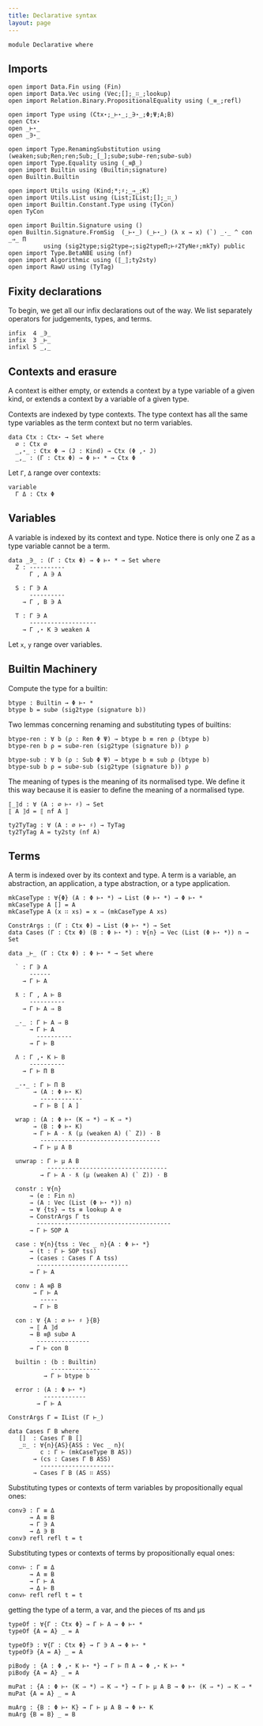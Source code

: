 ```yaml
---
title: Declarative syntax
layout: page
---
```


```
module Declarative where
```

## Imports

```
open import Data.Fin using (Fin)
open import Data.Vec using (Vec;[];_∷_;lookup)
open import Relation.Binary.PropositionalEquality using (_≡_;refl)

open import Type using (Ctx⋆;_⊢⋆_;_∋⋆_;Φ;Ψ;A;B)
open Ctx⋆
open _⊢⋆_
open _∋⋆_

open import Type.RenamingSubstitution using (weaken;sub;Ren;ren;Sub;_[_];sub∅;sub∅-ren;sub∅-sub)
open import Type.Equality using (_≡β_)
open import Builtin using (Builtin;signature)
open Builtin.Builtin

open import Utils using (Kind;*;♯;_⇒_;K)
open import Utils.List using (List;IList;[];_∷_)
open import Builtin.Constant.Type using (TyCon)
open TyCon

open import Builtin.Signature using ()
open Builtin.Signature.FromSig  (_⊢⋆_) (_⊢⋆_) (λ x → x) (`) _·_ ^ con _⇒_ Π 
          using (sig2type;sig2type⇒;sig2typeΠ;⊢♯2TyNe♯;mkTy) public
open import Type.BetaNBE using (nf)
open import Algorithmic using (⟦_⟧;ty2sty)
open import RawU using (TyTag)
```

## Fixity declarations

To begin, we get all our infix declarations out of the way.
We list separately operators for judgements, types, and terms.

```
infix  4 _∋_
infix  3 _⊢_
infixl 5 _,_
```

## Contexts and erasure

A context is either empty, or extends a context by a type variable of
a given kind, or extends a context by a variable of a given
type.

Contexts are indexed by type contexts. The type context has all the
same type variables as the term context but no term variables.

```
data Ctx : Ctx⋆ → Set where
  ∅ : Ctx ∅
  _,⋆_ : Ctx Φ → (J : Kind) → Ctx (Φ ,⋆ J)
  _,_ : (Γ : Ctx Φ) → Φ ⊢⋆ * → Ctx Φ
```

Let `Γ`, `Δ` range over contexts:
```
variable
  Γ Δ : Ctx Φ
```

## Variables

A variable is indexed by its context and type. Notice there is only
one Z as a type variable cannot be a term.

```
data _∋_ : (Γ : Ctx Φ) → Φ ⊢⋆ * → Set where
  Z : ----------
      Γ , A ∋ A

  S : Γ ∋ A
      ----------
    → Γ , B ∋ A

  T : Γ ∋ A
      -------------------
    → Γ ,⋆ K ∋ weaken A
```

Let `x`, `y` range over variables.

## Builtin Machinery

Compute the type for a builtin:

```
btype : Builtin → Φ ⊢⋆ *
btype b = sub∅ (sig2type (signature b))
```

Two lemmas concerning renaming and substituting types of builtins:

```
btype-ren : ∀ b (ρ : Ren Φ Ψ) → btype b ≡ ren ρ (btype b)
btype-ren b ρ = sub∅-ren (sig2type (signature b)) ρ

btype-sub : ∀ b (ρ : Sub Φ Ψ) → btype b ≡ sub ρ (btype b)
btype-sub b ρ = sub∅-sub (sig2type (signature b)) ρ
```

The meaning of types is the meaning of its normalised type.
We define it this way because it is easier to define the meaning of a normalised type.

```
⟦_⟧d : ∀ (A : ∅ ⊢⋆ ♯) → Set
⟦ A ⟧d = ⟦ nf A ⟧
```

```
ty2TyTag : ∀ (A : ∅ ⊢⋆ ♯) → TyTag
ty2TyTag A = ty2sty (nf A) 
```

## Terms

A term is indexed over by its context and type.  A term is a variable,
an abstraction, an application, a type abstraction, or a type
application.


```
mkCaseType : ∀{Φ} (A : Φ ⊢⋆ *) → List (Φ ⊢⋆ *) → Φ ⊢⋆ *
mkCaseType A [] = A 
mkCaseType A (x ∷ xs) = x ⇒ (mkCaseType A xs)

ConstrArgs : (Γ : Ctx Φ) → List (Φ ⊢⋆ *) → Set
data Cases (Γ : Ctx Φ) (B : Φ ⊢⋆ *) : ∀{n} → Vec (List (Φ ⊢⋆ *)) n → Set 

data _⊢_ (Γ : Ctx Φ) : Φ ⊢⋆ * → Set where

  ` : Γ ∋ A
      ------
    → Γ ⊢ A

  ƛ : Γ , A ⊢ B
      ----------
    → Γ ⊢ A ⇒ B

  _·_ : Γ ⊢ A ⇒ B
      → Γ ⊢ A
        ----------
      → Γ ⊢ B

  Λ : Γ ,⋆ K ⊢ B
      ----------
    → Γ ⊢ Π B

  _·⋆_ : Γ ⊢ Π B
       → (A : Φ ⊢⋆ K)
         ------------
       → Γ ⊢ B [ A ]

  wrap : (A : Φ ⊢⋆ (K ⇒ *) ⇒ K ⇒ *)
       → (B : Φ ⊢⋆ K)
       → Γ ⊢ A · ƛ (μ (weaken A) (` Z)) · B
         ----------------------------------
       → Γ ⊢ μ A B

  unwrap : Γ ⊢ μ A B
           ----------------------------------
         → Γ ⊢ A · ƛ (μ (weaken A) (` Z)) · B

  constr : ∀{n}
      → (e : Fin n)
      → (A : Vec (List (Φ ⊢⋆ *)) n)
      → ∀ {ts} → ts ≡ lookup A e
      → ConstrArgs Γ ts
        --------------------------------------
      → Γ ⊢ SOP A

  case : ∀{n}{tss : Vec _ n}{A : Φ ⊢⋆ *}
      → (t : Γ ⊢ SOP tss)
      → (cases : Cases Γ A tss)
        --------------------------
      → Γ ⊢ A  

  conv : A ≡β B
       → Γ ⊢ A
         -----
       → Γ ⊢ B

  con : ∀ {A : ∅ ⊢⋆ ♯ }{B}
      → ⟦ A ⟧d
      → B ≡β sub∅ A
        ---------------
      → Γ ⊢ con B

  builtin : (b : Builtin)
            --------------
          → Γ ⊢ btype b

  error : (A : Φ ⊢⋆ *)
          ------------
        → Γ ⊢ A

ConstrArgs Γ = IList (Γ ⊢_)

data Cases Γ B where 
   []  : Cases Γ B []
   _∷_ : ∀{n}{AS}{ASS : Vec _ n}(
         c : Γ ⊢ (mkCaseType B AS)) 
       → (cs : Cases Γ B ASS)
         --------------------- 
       → Cases Γ B (AS ∷ ASS)

```

Substituting types or contexts of term variables by propositionally
equal ones:

```
conv∋ : Γ ≡ Δ
      → A ≡ B
      → Γ ∋ A
      → Δ ∋ B
conv∋ refl refl t = t
```

Substituting types or contexts of terms by propositionally equal ones:

```
conv⊢ : Γ ≡ Δ
      → A ≡ B
      → Γ ⊢ A
      → Δ ⊢ B
conv⊢ refl refl t = t
```

getting the type of a term, a var, and the pieces of πs and μs

```
typeOf : ∀{Γ : Ctx Φ} → Γ ⊢ A → Φ ⊢⋆ *
typeOf {A = A} _ = A

typeOf∋ : ∀{Γ : Ctx Φ} → Γ ∋ A → Φ ⊢⋆ *
typeOf∋ {A = A} _ = A

piBody : {A : Φ ,⋆ K ⊢⋆ *} → Γ ⊢ Π A → Φ ,⋆ K ⊢⋆ *
piBody {A = A} _ = A

muPat : {A : Φ ⊢⋆ (K ⇒ *) ⇒ K ⇒ *} → Γ ⊢ μ A B → Φ ⊢⋆ (K ⇒ *) ⇒ K ⇒ *
muPat {A = A} _ = A

muArg : {B : Φ ⊢⋆ K} → Γ ⊢ μ A B → Φ ⊢⋆ K
muArg {B = B} _ = B
```

